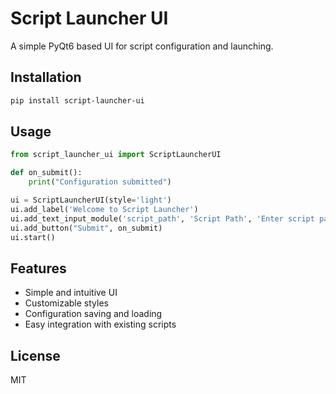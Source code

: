 # Script Launcher UI

A simple PyQt6 based UI for script configuration and launching.

## Installation

```bash
pip install script-launcher-ui
```

## Usage

```python
from script_launcher_ui import ScriptLauncherUI

def on_submit():
    print("Configuration submitted")

ui = ScriptLauncherUI(style='light')
ui.add_label('Welcome to Script Launcher')
ui.add_text_input_module('script_path', 'Script Path', 'Enter script path')
ui.add_button("Submit", on_submit)
ui.start()
```

## Features

- Simple and intuitive UI
- Customizable styles
- Configuration saving and loading
- Easy integration with existing scripts

## License

MIT
